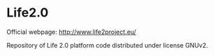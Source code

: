 Life2.0
=======
Official webpage: http://www.life2project.eu/

Repository of Life 2.0 platform code distributed under license GNUv2.
